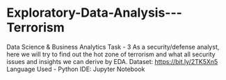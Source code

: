 # Exploratory-Data-Analysis---Terrorism

Data Science & Business Analytics Task - 3
As a security/defense analyst, here we will try to find out the hot zone of terrorism and what all security issues and insights we can derive by EDA.
Dataset: https://bit.ly/2TK5Xn5
Language Used - Python
IDE: Jupyter Notebook
